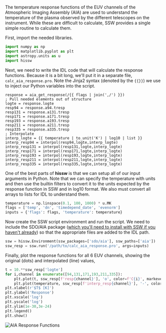 The temperature response functions of the EUV channels of the Atmospheric Imaging Assembly (AIA) are used to understand the temperature of the plasma observed by the different telescopes on the instrument. While these are difficult to calculate, SSW provides a single simple routine to calculate them.

First, import the needed libraries.

```python
import numpy as np
import matplotlib.pyplot as plt
import astropy.units as u
import hissw
```

Next, we need to write the IDL code that will calculate the response functions. Because it is a bit long, we'll put it in a separate file, `calc_aia_response.pro`. Note the Jinja2 syntax (denoted by the `{{}}`) we use to inject our Python variables into the script.

```idl
response = aia_get_response(/{{ flags | join(',/') }})
; Pull needed elements out of structure
logte = response.logte
resp94 = response.a94.tresp
resp131 = response.a131.tresp
resp171 = response.a171.tresp
resp193 = response.a193.tresp
resp211 = response.a211.tresp
resp335 = response.a335.tresp
; Interpolate
interp_logte = {{ temperature | to_unit('K') | log10 | list }}
interp_resp94 = interpol(resp94,logte,interp_logte)
interp_resp131 = interpol(resp131,logte,interp_logte)
interp_resp171 = interpol(resp171,logte,interp_logte)
interp_resp193 = interpol(resp193,logte,interp_logte)
interp_resp211 = interpol(resp211,logte,interp_logte)
interp_resp335 = interpol(resp335,logte,interp_logte)
```

One of the best parts of **hissw** is that we can setup all of our input arguments in Python.
Note that we can specify the temperature with units and then use the builtin filters to convert it to the units expected by the response function in SSW and in log10 format.
We also must convert all arrays to lists for IDL to understand them.

```python
temperature = np.linspace(0.1, 100, 1000) * u.MK
flags = ['temp', 'dn', 'timedepend_date', 'evenorm']
inputs = {'flags': flags, 'temperature': temperature}
```

Now create the SSW script environment and run the script. We need to include the SDO/AIA package ([which you'll need to install with SSW if you haven't already](http://www.lmsal.com/solarsoft/)) so that the appropriate files are added to the IDL path.

```python
ssw = hissw.Environment(ssw_packages=['sdo/aia'], ssw_paths=['aia'])
ssw_resp = ssw.run('/path/to/calc_aia_response.pro', args=inputs)
```

Finally, plot the response functions for all 6 EUV channels, showing the original (dots) and interpolated (line) values,

```python
t = 10.**ssw_resp['logte']
for i,channel in enumerate([94,131,171,193,211,335]):
    plt.plot(t, ssw_resp[f'resp{channel}'], 'o', color=f'C{i}', markevery=3)
    plt.plot(temperature, ssw_resp[f'interp_resp{channel}'], '-', color=f'C{i}', label=f'{channel}')
plt.xlabel(r'$T$ [K]')
plt.ylabel('Response')
plt.xscale('log')
plt.yscale('log')
plt.ylim(1e-30,3e-24)
plt.legend()
plt.show()
```
![AIA Response Functions](../images/exAIA.png)
